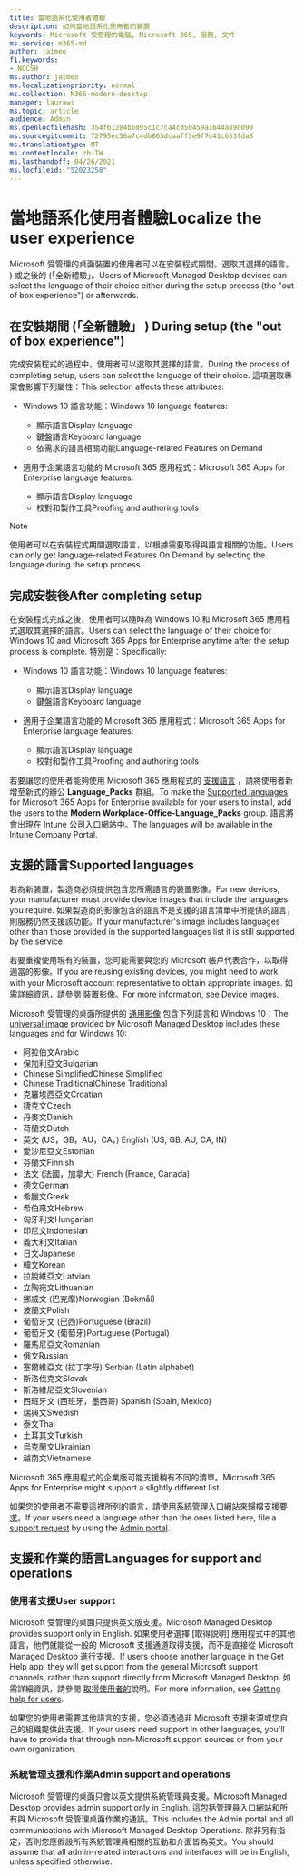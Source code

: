 ```yaml
---
title: 當地語系化使用者體驗
description: 如何當地語系化使用者的裝置
keywords: Microsoft 受管理的電腦, Microsoft 365, 服務, 文件
ms.service: m365-md
author: jaimeo
f1.keywords:
- NOCSH
ms.author: jaimeo
ms.localizationpriority: normal
ms.collection: M365-modern-desktop
manager: laurawi
ms.topic: article
audience: Admin
ms.openlocfilehash: 354f61284bbd95c1c7ca4cd50459a1644a89d090
ms.sourcegitcommit: 72795ec56a7c4db863dcaaff5e9f7c41c653fda8
ms.translationtype: MT
ms.contentlocale: zh-TW
ms.lasthandoff: 04/26/2021
ms.locfileid: "52023258"
---
```

# <a name="localize-the-user-experience"></a><span data-ttu-id="25e40-104">當地語系化使用者體驗</span><span class="sxs-lookup"><span data-stu-id="25e40-104">Localize the user experience</span></span>

<span data-ttu-id="25e40-105">Microsoft 受管理的桌面裝置的使用者可以在安裝程式期間，選取其選擇的語言。 ) 或之後的 (「全新體驗」。</span><span class="sxs-lookup"><span data-stu-id="25e40-105">Users of Microsoft Managed Desktop devices can select the language of their choice either during the setup process (the "out of box experience") or afterwards.</span></span>

## <a name="during-setup-the-out-of-box-experience"></a><span data-ttu-id="25e40-106">在安裝期間 (「全新體驗」 ) </span><span class="sxs-lookup"><span data-stu-id="25e40-106">During setup (the "out of box experience")</span></span>

<span data-ttu-id="25e40-107">完成安裝程式的過程中，使用者可以選取其選擇的語言。</span><span class="sxs-lookup"><span data-stu-id="25e40-107">During the process of completing setup, users can select the language of their choice.</span></span> <span data-ttu-id="25e40-108">這項選取專案會影響下列屬性：</span><span class="sxs-lookup"><span data-stu-id="25e40-108">This selection affects these attributes:</span></span>

- <span data-ttu-id="25e40-109">Windows 10 語言功能：</span><span class="sxs-lookup"><span data-stu-id="25e40-109">Windows 10 language features:</span></span>
    - <span data-ttu-id="25e40-110">顯示語言</span><span class="sxs-lookup"><span data-stu-id="25e40-110">Display language</span></span>
    - <span data-ttu-id="25e40-111">鍵盤語言</span><span class="sxs-lookup"><span data-stu-id="25e40-111">Keyboard language</span></span>
    - <span data-ttu-id="25e40-112">依需求的語言相關功能</span><span class="sxs-lookup"><span data-stu-id="25e40-112">Language-related Features on Demand</span></span>

- <span data-ttu-id="25e40-113">適用于企業語言功能的 Microsoft 365 應用程式：</span><span class="sxs-lookup"><span data-stu-id="25e40-113">Microsoft 365 Apps for Enterprise language features:</span></span>
    - <span data-ttu-id="25e40-114">顯示語言</span><span class="sxs-lookup"><span data-stu-id="25e40-114">Display language</span></span>
    - <span data-ttu-id="25e40-115">校對和製作工具</span><span class="sxs-lookup"><span data-stu-id="25e40-115">Proofing and authoring tools</span></span>

> [!NOTE]
> <span data-ttu-id="25e40-116">使用者可以在安裝程式期間選取語言，以根據需要取得與語言相關的功能。</span><span class="sxs-lookup"><span data-stu-id="25e40-116">Users can only get language-related Features On Demand by selecting the language during the setup process.</span></span>

## <a name="after-completing-setup"></a><span data-ttu-id="25e40-117">完成安裝後</span><span class="sxs-lookup"><span data-stu-id="25e40-117">After completing setup</span></span>

<span data-ttu-id="25e40-118">在安裝程式完成之後，使用者可以隨時為 Windows 10 和 Microsoft 365 應用程式選取其選擇的語言。</span><span class="sxs-lookup"><span data-stu-id="25e40-118">Users can select the language of their choice for Windows 10 and Microsoft 365 Apps for Enterprise anytime after the setup process is complete.</span></span> <span data-ttu-id="25e40-119">特別是：</span><span class="sxs-lookup"><span data-stu-id="25e40-119">Specifically:</span></span>

- <span data-ttu-id="25e40-120">Windows 10 語言功能：</span><span class="sxs-lookup"><span data-stu-id="25e40-120">Windows 10 language features:</span></span>
    - <span data-ttu-id="25e40-121">顯示語言</span><span class="sxs-lookup"><span data-stu-id="25e40-121">Display language</span></span>
    - <span data-ttu-id="25e40-122">鍵盤語言</span><span class="sxs-lookup"><span data-stu-id="25e40-122">Keyboard language</span></span>

- <span data-ttu-id="25e40-123">適用于企業語言功能的 Microsoft 365 應用程式：</span><span class="sxs-lookup"><span data-stu-id="25e40-123">Microsoft 365 Apps for Enterprise language features:</span></span>
    - <span data-ttu-id="25e40-124">顯示語言</span><span class="sxs-lookup"><span data-stu-id="25e40-124">Display language</span></span>
    - <span data-ttu-id="25e40-125">校對和製作工具</span><span class="sxs-lookup"><span data-stu-id="25e40-125">Proofing and authoring tools</span></span>

<span data-ttu-id="25e40-126">若要讓您的使用者能夠使用 Microsoft 365 應用程式的 [支援語言](#supported-languages) ，請將使用者新增至新式的辦公 **Language_Packs** 群組。</span><span class="sxs-lookup"><span data-stu-id="25e40-126">To make the [Supported languages](#supported-languages) for Microsoft 365 Apps for Enterprise available for your users to install, add the users to the **Modern Workplace-Office-Language_Packs** group.</span></span> <span data-ttu-id="25e40-127">語言將會出現在 Intune 公司入口網站中。</span><span class="sxs-lookup"><span data-stu-id="25e40-127">The languages will be available in the Intune Company Portal.</span></span>


## <a name="supported-languages"></a><span data-ttu-id="25e40-128">支援的語言</span><span class="sxs-lookup"><span data-stu-id="25e40-128">Supported languages</span></span>

<span data-ttu-id="25e40-129">若為新裝置，製造商必須提供包含您所需語言的裝置影像。</span><span class="sxs-lookup"><span data-stu-id="25e40-129">For new devices, your manufacturer must provide device images that include the languages you require.</span></span> <span data-ttu-id="25e40-130">如果製造商的影像包含的語言不是支援的語言清單中所提供的語言，則服務仍然支援該功能。</span><span class="sxs-lookup"><span data-stu-id="25e40-130">If your manufacturer's image includes languages other than those provided in the supported languages list it is still supported by the service.</span></span>

<span data-ttu-id="25e40-131">若要重複使用現有的裝置，您可能需要與您的 Microsoft 帳戶代表合作，以取得適當的影像。</span><span class="sxs-lookup"><span data-stu-id="25e40-131">If you are reusing existing devices, you might need to work with your Microsoft account representative to obtain appropriate images.</span></span> <span data-ttu-id="25e40-132">如需詳細資訊，請參閱 [裝置影像](../service-description/device-images.md)。</span><span class="sxs-lookup"><span data-stu-id="25e40-132">For more information, see [Device images](../service-description/device-images.md).</span></span>

<span data-ttu-id="25e40-133">Microsoft 受管理的桌面所提供的 [通用影像](../service-description/device-images.md#universal-image) 包含下列語言和 Windows 10：</span><span class="sxs-lookup"><span data-stu-id="25e40-133">The [universal image](../service-description/device-images.md#universal-image) provided by Microsoft Managed Desktop includes these languages and for Windows 10:</span></span>

- <span data-ttu-id="25e40-134">阿拉伯文</span><span class="sxs-lookup"><span data-stu-id="25e40-134">Arabic</span></span>
- <span data-ttu-id="25e40-135">保加利亞文</span><span class="sxs-lookup"><span data-stu-id="25e40-135">Bulgarian</span></span>
- <span data-ttu-id="25e40-136">Chinese Simplified</span><span class="sxs-lookup"><span data-stu-id="25e40-136">Chinese Simplified</span></span>
- <span data-ttu-id="25e40-137">Chinese Traditional</span><span class="sxs-lookup"><span data-stu-id="25e40-137">Chinese Traditional</span></span>
- <span data-ttu-id="25e40-138">克羅埃西亞文</span><span class="sxs-lookup"><span data-stu-id="25e40-138">Croatian</span></span>
- <span data-ttu-id="25e40-139">捷克文</span><span class="sxs-lookup"><span data-stu-id="25e40-139">Czech</span></span>
- <span data-ttu-id="25e40-140">丹麥文</span><span class="sxs-lookup"><span data-stu-id="25e40-140">Danish</span></span>  
- <span data-ttu-id="25e40-141">荷蘭文</span><span class="sxs-lookup"><span data-stu-id="25e40-141">Dutch</span></span>  
- <span data-ttu-id="25e40-142">英文 (US，GB，AU，CA，) </span><span class="sxs-lookup"><span data-stu-id="25e40-142">English (US, GB, AU, CA, IN)</span></span>
- <span data-ttu-id="25e40-143">愛沙尼亞文</span><span class="sxs-lookup"><span data-stu-id="25e40-143">Estonian</span></span>
- <span data-ttu-id="25e40-144">芬蘭文</span><span class="sxs-lookup"><span data-stu-id="25e40-144">Finnish</span></span> 
- <span data-ttu-id="25e40-145">法文 (法國，加拿大) </span><span class="sxs-lookup"><span data-stu-id="25e40-145">French (France, Canada)</span></span>
- <span data-ttu-id="25e40-146">德文</span><span class="sxs-lookup"><span data-stu-id="25e40-146">German</span></span>
- <span data-ttu-id="25e40-147">希臘文</span><span class="sxs-lookup"><span data-stu-id="25e40-147">Greek</span></span>
- <span data-ttu-id="25e40-148">希伯來文</span><span class="sxs-lookup"><span data-stu-id="25e40-148">Hebrew</span></span>
- <span data-ttu-id="25e40-149">匈牙利文</span><span class="sxs-lookup"><span data-stu-id="25e40-149">Hungarian</span></span>
- <span data-ttu-id="25e40-150">印尼文</span><span class="sxs-lookup"><span data-stu-id="25e40-150">Indonesian</span></span>
- <span data-ttu-id="25e40-151">義大利文</span><span class="sxs-lookup"><span data-stu-id="25e40-151">Italian</span></span>
- <span data-ttu-id="25e40-152">日文</span><span class="sxs-lookup"><span data-stu-id="25e40-152">Japanese</span></span>
- <span data-ttu-id="25e40-153">韓文</span><span class="sxs-lookup"><span data-stu-id="25e40-153">Korean</span></span>
- <span data-ttu-id="25e40-154">拉脫維亞文</span><span class="sxs-lookup"><span data-stu-id="25e40-154">Latvian</span></span>
- <span data-ttu-id="25e40-155">立陶宛文</span><span class="sxs-lookup"><span data-stu-id="25e40-155">Lithuanian</span></span>
- <span data-ttu-id="25e40-156">挪威文 (巴克摩)</span><span class="sxs-lookup"><span data-stu-id="25e40-156">Norwegian (Bokmål)</span></span>
- <span data-ttu-id="25e40-157">波蘭文</span><span class="sxs-lookup"><span data-stu-id="25e40-157">Polish</span></span>
- <span data-ttu-id="25e40-158">葡萄牙文 (巴西)</span><span class="sxs-lookup"><span data-stu-id="25e40-158">Portuguese (Brazil)</span></span>
- <span data-ttu-id="25e40-159">葡萄牙文 (葡萄牙)</span><span class="sxs-lookup"><span data-stu-id="25e40-159">Portuguese (Portugal)</span></span>
- <span data-ttu-id="25e40-160">羅馬尼亞文</span><span class="sxs-lookup"><span data-stu-id="25e40-160">Romanian</span></span>
- <span data-ttu-id="25e40-161">俄文</span><span class="sxs-lookup"><span data-stu-id="25e40-161">Russian</span></span> 
- <span data-ttu-id="25e40-162">塞爾維亞文 (拉丁字母) </span><span class="sxs-lookup"><span data-stu-id="25e40-162">Serbian (Latin alphabet)</span></span>
- <span data-ttu-id="25e40-163">斯洛伐克文</span><span class="sxs-lookup"><span data-stu-id="25e40-163">Slovak</span></span>
- <span data-ttu-id="25e40-164">斯洛維尼亞文</span><span class="sxs-lookup"><span data-stu-id="25e40-164">Slovenian</span></span>
- <span data-ttu-id="25e40-165">西班牙文 (西班牙，墨西哥) </span><span class="sxs-lookup"><span data-stu-id="25e40-165">Spanish (Spain, Mexico)</span></span>
- <span data-ttu-id="25e40-166">瑞典文</span><span class="sxs-lookup"><span data-stu-id="25e40-166">Swedish</span></span>
- <span data-ttu-id="25e40-167">泰文</span><span class="sxs-lookup"><span data-stu-id="25e40-167">Thai</span></span>
- <span data-ttu-id="25e40-168">土耳其文</span><span class="sxs-lookup"><span data-stu-id="25e40-168">Turkish</span></span>
- <span data-ttu-id="25e40-169">烏克蘭文</span><span class="sxs-lookup"><span data-stu-id="25e40-169">Ukrainian</span></span>
- <span data-ttu-id="25e40-170">越南文</span><span class="sxs-lookup"><span data-stu-id="25e40-170">Vietnamese</span></span>

<span data-ttu-id="25e40-171">Microsoft 365 應用程式的企業版可能支援稍有不同的清單。</span><span class="sxs-lookup"><span data-stu-id="25e40-171">Microsoft 365 Apps for Enterprise might support a slightly different list.</span></span>

<span data-ttu-id="25e40-172">如果您的使用者不需要這裡所列的語言，請使用系統[管理入口網站](access-admin-portal.md)來歸檔[支援要求](../working-with-managed-desktop/admin-support.md)。</span><span class="sxs-lookup"><span data-stu-id="25e40-172">If your users need a language other than the ones listed here, file a [support request](../working-with-managed-desktop/admin-support.md) by using the [Admin portal](access-admin-portal.md).</span></span>

## <a name="languages-for-support-and-operations"></a><span data-ttu-id="25e40-173">支援和作業的語言</span><span class="sxs-lookup"><span data-stu-id="25e40-173">Languages for support and operations</span></span>

### <a name="user-support"></a><span data-ttu-id="25e40-174">使用者支援</span><span class="sxs-lookup"><span data-stu-id="25e40-174">User support</span></span>
<span data-ttu-id="25e40-175">Microsoft 受管理的桌面只提供英文版支援。</span><span class="sxs-lookup"><span data-stu-id="25e40-175">Microsoft Managed Desktop provides support only in English.</span></span> <span data-ttu-id="25e40-176">如果使用者選擇 [取得説明] 應用程式中的其他語言，他們就能從一般的 Microsoft 支援通道取得支援，而不是直接從 Microsoft Managed Desktop 進行支援。</span><span class="sxs-lookup"><span data-stu-id="25e40-176">If users choose another language in the Get Help app, they will get support from the general Microsoft support channels, rather than support directly from Microsoft Managed Desktop.</span></span> <span data-ttu-id="25e40-177">如需詳細資訊，請參閱 [取得使用者的](../working-with-managed-desktop/end-user-support.md)說明。</span><span class="sxs-lookup"><span data-stu-id="25e40-177">For more information, see [Getting help for users](../working-with-managed-desktop/end-user-support.md).</span></span>

<span data-ttu-id="25e40-178">如果您的使用者需要其他語言的支援，您必須透過非 Microsoft 支援來源或您自己的組織提供此支援。</span><span class="sxs-lookup"><span data-stu-id="25e40-178">If your users need support in other languages, you'll have to provide that through non-Microsoft support sources or from your own organization.</span></span>

### <a name="admin-support-and-operations"></a><span data-ttu-id="25e40-179">系統管理支援和作業</span><span class="sxs-lookup"><span data-stu-id="25e40-179">Admin support and operations</span></span>
<span data-ttu-id="25e40-180">Microsoft 受管理的桌面只會以英文提供系統管理員支援。</span><span class="sxs-lookup"><span data-stu-id="25e40-180">Microsoft Managed Desktop provides admin support only in English.</span></span> <span data-ttu-id="25e40-181">這包括管理員入口網站和所有與 Microsoft 受管理桌面作業的通訊。</span><span class="sxs-lookup"><span data-stu-id="25e40-181">This includes the Admin portal and all communications with Microsoft Managed Desktop Operations.</span></span> <span data-ttu-id="25e40-182">除非另有指定，否則您應假設所有系統管理員相關的互動和介面皆為英文。</span><span class="sxs-lookup"><span data-stu-id="25e40-182">You should assume that all admin-related interactions and interfaces will be in English, unless specified otherwise.</span></span>



